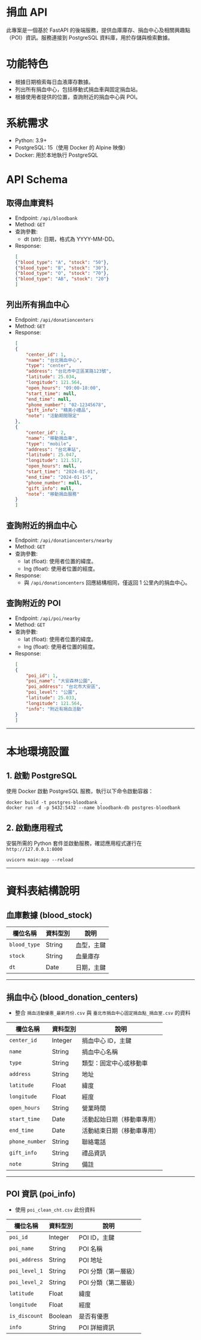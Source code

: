 # 捐血 API
此專案是一個基於 FastAPI 的後端服務，提供血庫庫存、捐血中心及相關興趣點（POI）資訊。服務連接到 PostgreSQL 資料庫，用於存儲與檢索數據。

# 功能特色
- 根據日期檢索每日血液庫存數據。
- 列出所有捐血中心，包括移動式捐血車與固定捐血站。
- 根據使用者提供的位置，查詢附近的捐血中心與 POI。

# 系統需求
- Python: 3.9+
- PostgreSQL: 15（使用 Docker 的 Alpine 映像）
- Docker: 用於本地執行 PostgreSQL

# API Schema
## 取得血庫資料
- Endpoint: `/api/bloodbank`
- Method: `GET`
- 查詢參數:
    - dt (str): 日期，格式為 YYYY-MM-DD。
- Response:
    ```json
    [
    {"blood_type": "A", "stock": "50"},
    {"blood_type": "B", "stock": "30"},
    {"blood_type": "O", "stock": "70"},
    {"blood_type": "AB", "stock": "20"}
    ]
    ```

## 列出所有捐血中心
- Endpoint: `/api/donationcenters`
- Method: `GET`
- Response:
    ```json
    [
    {
        "center_id": 1,
        "name": "台北捐血中心",
        "type": "center",
        "address": "台北市中正區某路123號",
        "latitude": 25.034,
        "longitude": 121.564,
        "open_hours": "09:00-18:00",
        "start_time": null,
        "end_time": null,
        "phone_number": "02-12345678",
        "gift_info": "精美小禮品",
        "note": "活動期間限定"
    },
    {
        "center_id": 2,
        "name": "移動捐血車",
        "type": "mobile",
        "address": "台北車站",
        "latitude": 25.047,
        "longitude": 121.517,
        "open_hours": null,
        "start_time": "2024-01-01",
        "end_time": "2024-01-15",
        "phone_number": null,
        "gift_info": null,
        "note": "移動捐血服務"
    }
    ]
    ```

## 查詢附近的捐血中心
- Endpoint: `/api/donationcenters/nearby`
- Method: `GET`
- 查詢參數:
    - lat (float): 使用者位置的緯度。
    - lng (float): 使用者位置的經度。
- Response:
    - 與 `/api/donationcenters` 回應結構相同，僅返回 1 公里內的捐血中心。

## 查詢附近的 POI
- Endpoint: `/api/poi/nearby`
- Method: `GET`
- 查詢參數:
    - lat (float): 使用者位置的緯度。
    - lng (float): 使用者位置的經度。
- Response:
    ```json
    [
    {
        "poi_id": 1,
        "poi_name": "大安森林公園",
        "poi_address": "台北市大安區",
        "poi_level": "公園",
        "latitude": 25.033,
        "longitude": 121.564,
        "info": "附近有捐血活動"
    }
    ]
    ```

---

# 本地環境設置

## 1. 啟動 PostgreSQL
使用 Docker 啟動 PostgreSQL 服務，執行以下命令啟動容器：
```
docker build -t postgres-bloodbank .
docker run -d -p 5432:5432 --name bloodbank-db postgres-bloodbank
```

## 2. 啟動應用程式
安裝所需的 Python 套件並啟動服務，確認應用程式運行在 `http://127.0.0.1:8000`

```
uvicorn main:app --reload
```

---

# 資料表結構說明

## 血庫數據 (blood_stock)

| 欄位名稱      | 資料型別 | 說明          |
|---------------|----------|---------------|
| `blood_type`  | String   | 血型，主鍵    |
| `stock`       | String   | 血量庫存      |
| `dt`          | Date     | 日期，主鍵    |

---

## 捐血中心 (blood_donation_centers)
- 整合 `捐血活動優惠_最新月份.csv` 與 `臺北市捐血中心固定捐血點_捐血室.csv` 的資料

| 欄位名稱      | 資料型別 | 說明                     |
|---------------|----------|--------------------------|
| `center_id`   | Integer  | 捐血中心 ID，主鍵         |
| `name`        | String   | 捐血中心名稱             |
| `type`        | String   | 類型：固定中心或移動車    |
| `address`     | String   | 地址                     |
| `latitude`    | Float    | 緯度                     |
| `longitude`   | Float    | 經度                     |
| `open_hours`  | String   | 營業時間                 |
| `start_time`  | Date     | 活動起始日期（移動車專用）|
| `end_time`    | Date     | 活動結束日期（移動車專用）|
| `phone_number`| String   | 聯絡電話                 |
| `gift_info`   | String   | 禮品資訊                 |
| `note`        | String   | 備註                     |

---

## POI 資訊 (poi_info)
- 使用 `poi_clean_cht.csv` 此份資料

| 欄位名稱       | 資料型別 | 說明                |
|----------------|----------|---------------------|
| `poi_id`       | Integer  | POI ID，主鍵        |
| `poi_name`     | String   | POI 名稱           |
| `poi_address`  | String   | POI 地址           |
| `poi_level_1`  | String   | POI 分類（第一層級）|
| `poi_level_2`  | String   | POI 分類（第二層級）|
| `latitude`     | Float    | 緯度               |
| `longitude`    | Float    | 經度               |
| `is_discount`  | Boolean  | 是否有優惠         |
| `info`         | String   | POI 詳細資訊       |
